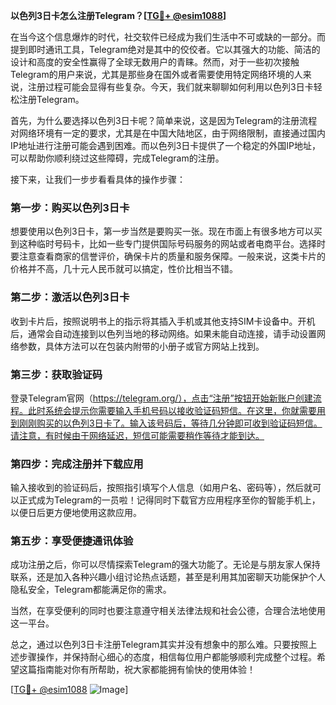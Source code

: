 **以色列3日卡怎么注册Telegram？[[TG💪+ @esim1088](https://t.me/s/esim1088)]**

在当今这个信息爆炸的时代，社交软件已经成为我们生活中不可或缺的一部分。而提到即时通讯工具，Telegram绝对是其中的佼佼者。它以其强大的功能、简洁的设计和高度的安全性赢得了全球无数用户的青睐。然而，对于一些初次接触Telegram的用户来说，尤其是那些身在国外或者需要使用特定网络环境的人来说，注册过程可能会显得有些复杂。今天，我们就来聊聊如何利用以色列3日卡轻松注册Telegram。

首先，为什么要选择以色列3日卡呢？简单来说，这是因为Telegram的注册流程对网络环境有一定的要求，尤其是在中国大陆地区，由于网络限制，直接通过国内IP地址进行注册可能会遇到困难。而以色列3日卡提供了一个稳定的外国IP地址，可以帮助你顺利绕过这些障碍，完成Telegram的注册。

接下来，让我们一步步看看具体的操作步骤：

### 第一步：购买以色列3日卡

想要使用以色列3日卡，第一步当然是要购买一张。现在市面上有很多地方可以买到这种临时号码卡，比如一些专门提供国际号码服务的网站或者电商平台。选择时要注意查看商家的信誉评价，确保卡片的质量和服务保障。一般来说，这类卡片的价格并不高，几十元人民币就可以搞定，性价比相当不错。

### 第二步：激活以色列3日卡

收到卡片后，按照说明书上的指示将其插入手机或其他支持SIM卡设备中。开机后，通常会自动连接到以色列当地的移动网络。如果未能自动连接，请手动设置网络参数，具体方法可以在包装内附带的小册子或官方网站上找到。

### 第三步：获取验证码

登录Telegram官网（https://telegram.org/），点击“注册”按钮开始新账户创建流程。此时系统会提示你需要输入手机号码以接收验证码短信。在这里，你就需要用到刚刚购买的以色列3日卡了。输入该号码后，等待几分钟即可收到验证码短信。请注意，有时候由于网络延迟，短信可能需要稍作等待才能到达。

### 第四步：完成注册并下载应用

输入接收到的验证码后，按照指引填写个人信息（如用户名、密码等），然后就可以正式成为Telegram的一员啦！记得同时下载官方应用程序至你的智能手机上，以便日后更方便地使用这款应用。

### 第五步：享受便捷通讯体验

成功注册之后，你可以尽情探索Telegram的强大功能了。无论是与朋友家人保持联系，还是加入各种兴趣小组讨论热点话题，甚至是利用其加密聊天功能保护个人隐私安全，Telegram都能满足你的需求。

当然，在享受便利的同时也要注意遵守相关法律法规和社会公德，合理合法地使用这一平台。

总之，通过以色列3日卡注册Telegram其实并没有想象中的那么难。只要按照上述步骤操作，并保持耐心细心的态度，相信每位用户都能够顺利完成整个过程。希望这篇指南能对你有所帮助，祝大家都能拥有愉快的使用体验！

[[TG💪+ @esim1088](https://t.me/s/esim1088) ![Image](https://i.postimg.cc/4NQfJmqS/Snipaste-2025-05-13-00-14-12.png)]